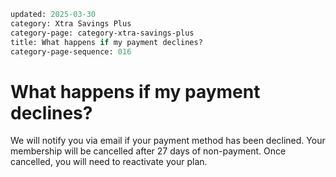 ```meta
updated: 2025-03-30
category: Xtra Savings Plus
category-page: category-xtra-savings-plus
title: What happens if my payment declines? 
category-page-sequence: 016
```

# What happens if my payment declines? 

We will notify you via email if your payment method has been declined. Your membership will be cancelled after 27 days of non-payment. Once cancelled, you will need to reactivate your plan. 
